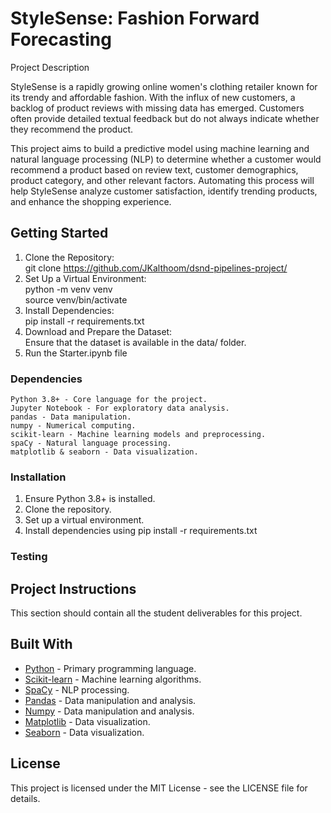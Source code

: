 # StyleSense: Fashion Forward Forecasting

Project Description

StyleSense is a rapidly growing online women's clothing retailer known for its trendy and affordable fashion. With the influx of new customers, a backlog of product reviews with missing data has emerged. Customers often provide detailed textual feedback but do not always indicate whether they recommend the product.

This project aims to build a predictive model using machine learning and natural language processing (NLP) to determine whether a customer would recommend a product based on review text, customer demographics, product category, and other relevant factors. Automating this process will help StyleSense analyze customer satisfaction, identify trending products, and enhance the shopping experience.

## Getting Started

1. Clone the Repository: <br>
git clone https://github.com/JKalthoom/dsnd-pipelines-project/ <br>
2. Set Up a Virtual Environment: <br>
python -m venv venv <br>
source venv/bin/activate <br>
3. Install Dependencies: <br>
pip install -r requirements.txt
4. Download and Prepare the Dataset: <br>
Ensure that the dataset is available in the data/ folder.
5. Run the Starter.ipynb file


### Dependencies

```
Python 3.8+ - Core language for the project.
Jupyter Notebook - For exploratory data analysis.
pandas - Data manipulation.
numpy - Numerical computing.
scikit-learn - Machine learning models and preprocessing.
spaCy - Natural language processing.
matplotlib & seaborn - Data visualization.
```

### Installation

1. Ensure Python 3.8+ is installed.
2. Clone the repository.
3. Set up a virtual environment.
4. Install dependencies using pip install -r requirements.txt


### Testing



## Project Instructions

This section should contain all the student deliverables for this project.

## Built With

* [Python](https://www.python.org/) - Primary programming language.
* [Scikit-learn](https://scikit-learn.org/stable/) - Machine learning algorithms.
* [SpaCy](https://spacy.io/) - NLP processing.
* [Pandas](https://pandas.pydata.org/) - Data manipulation and analysis.
* [Numpy](https://numpy.org/) - Data manipulation and analysis.
* [Matplotlib](https://matplotlib.org/) - Data visualization.
* [Seaborn](https://seaborn.pydata.org/) - Data visualization.

## License

This project is licensed under the MIT License - see the LICENSE file for details.
